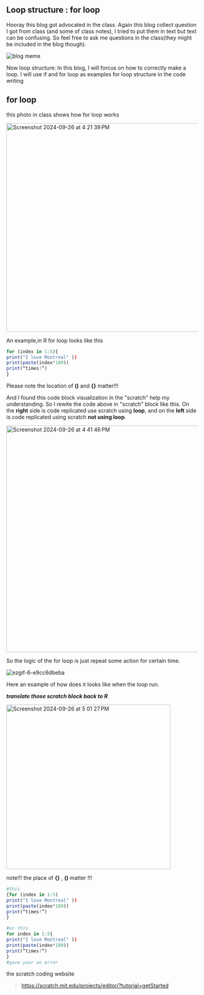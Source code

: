 ## Loop structure : for loop 

Hooray this blog got advocated in the class. Again this blog collect question I got from class (and some of class notes), 
I tried to put them in text but text can be confusing. So feel free to ask me questions in the class(they might be included in the blog though). 

![blog meme ](https://github.com/user-attachments/assets/eded8118-69de-43c3-a5df-54cf868bde58)

Now loop structure: In this blog, I will forcus on how to correctly make a loop. I will use if and for loop as examples for loop structure in the
code writing

## for loop

this photo in class shows how for loop works

<img width="548" alt="Screenshot 2024-09-26 at 4 21 39 PM" src="https://github.com/user-attachments/assets/342f1ddb-6b2a-4a38-932d-fc17b372da1a">

An example,in R for loop looks like this
```r
for (index in 1:5){
print("I love Montreal" ))
print(paste(index*100))
print(“times!”)
}
```
Please note the location of **()** and **{}** matter!!!

And I found this code block visualization in the "scratch" help my understanding. So I rewite the code above in "scratch" block like this. 
On the **right** side is code replicated use scratch using **loop**, and on the **left** side is code replicated using scratch **not using loop**.

<img width="595" alt="Screenshot 2024-09-26 at 4 41 46 PM" src="https://github.com/user-attachments/assets/286d54cb-a46f-445e-a317-2d11b22f5b18">

So the logic of the for loop is just repeat some action for certain time. 


![ezgif-6-e9cc6dbeba](https://github.com/user-attachments/assets/c156a628-b34d-4cb1-8ccb-61514435f54d)


Here an example of how does it looks like when the loop run. 

***translate those scratch block back to R***

<img width="432" alt="Screenshot 2024-09-26 at 5 01 27 PM" src="https://github.com/user-attachments/assets/f4d25079-9081-4868-8f0b-9179e78d6cee">

note!!! the place of **{}** , **()** matter !!!

```r
#this
{for (index in 1:5)
print("I love Montreal" ))
print(paste(index*100))
print(“times!”)
}

#or this 
for index in 1:5{
print("I love Montreal" ))
print(paste(index*100))
print(“times!”)
}
#gave your an error
```

the scratch coding website
>https://scratch.mit.edu/projects/editor/?tutorial=getStarted
